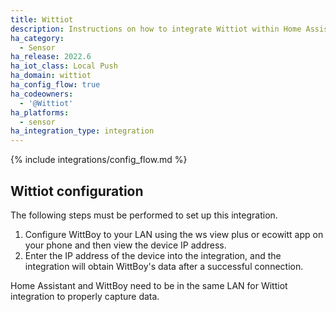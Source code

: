 ```yaml
---
title: Wittiot
description: Instructions on how to integrate Wittiot within Home Assistant.
ha_category:
  - Sensor
ha_release: 2022.6
ha_iot_class: Local Push
ha_domain: wittiot
ha_config_flow: true
ha_codeowners:
  - '@Wittiot'
ha_platforms:
  - sensor
ha_integration_type: integration
---
```


{% include integrations/config_flow.md %}

## Wittiot configuration

The following steps must be performed to set up this integration.

1. Configure WittBoy to your LAN using the ws view plus or ecowitt app on your phone and then view the device IP address.
2. Enter the IP address of the device into the integration, and the integration will obtain WittBoy's data after a successful connection.

Home Assistant and WittBoy need to be in the same LAN for Wittiot integration to properly capture data.